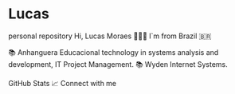 # Lucas
personal repository
Hi, Lucas Moraes 👋👨‍💻
I`m from Brazil 🇧🇷

📚 Anhanguera Educacional technology in systems analysis and development, IT Project Management.
📚 Wyden Internet Systems.

GitHub Stats 📈
Connect with me
